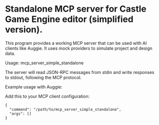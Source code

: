 # Standalone MCP server for Castle Game Engine editor (simplified version).

This program provides a working MCP server that can be used with AI clients
like Auggie. It uses mock providers to simulate project and design data.

Usage:
  mcp_server_simple_standalone

The server will read JSON-RPC messages from stdin and write
responses to stdout, following the MCP protocol.

Example usage with Auggie:

Add this to your MCP client configuration:

```
{
  "command": "/path/to/mcp_server_simple_standalone",
  "args": []
}
```